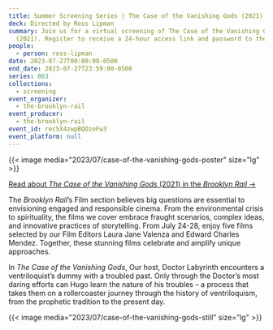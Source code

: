 ```yaml
---
title: Summer Screening Series | The Case of the Vanishing Gods (2021)
deck: Directed by Ross Lipman
summary: Join us for a virtual screening of The Case of the Vanishing Gods
  (2021). Register to receive a 24-hour access link and password to the film.
people:
  - person: ross-lipman
date: 2023-07-27T00:00:00-0500
end_date: 2023-07-27T23:59:00-0500
series: 863
collections:
  - screening
event_organizer:
  - the-brooklyn-rail
event_producer:
  - the-brooklyn-rail
event_id: rec5X4zwpBQOzeFw3
event_platform: null
---
```

{{< image media="2023/07/case-of-the-vanishing-gods-poster" size="lg" >}}

[R﻿ead about *The Case of the Vanishing Gods* (2021) in the *Brooklyn Rail* → ](https://brooklynrail.org/2022/12/film/Ross-Lipmans-The-Case-of-the-Vanishing-Gods)

The *Brooklyn Rail*’s Film section believes big questions are essential to envisioning engaged and responsible cinema. From the environmental crisis to spirituality, the films we cover embrace fraught scenarios, complex ideas, and innovative practices of storytelling. From July 24-28, enjoy five films selected by our Film Editors Laura Jane Valenza and Edward Charles Mendez. Together, these stunning films celebrate and amplify unique approaches.

I﻿n *The Case of the Vanishing Gods*, Our host, Doctor Labyrinth encounters a ventriloquist’s dummy with a troubled past. Only through the Doctor’s most daring efforts can Hugo learn the nature of his troubles – a process that takes them on a rollercoaster journey through the history of ventriloquism, from the prophetic tradition to the present day. 

{{< image media="2023/07/case-of-the-vanishing-gods-still" size="lg" >}}